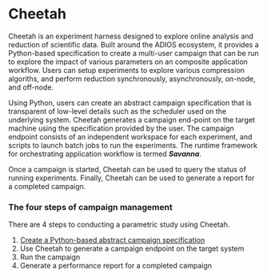 Cheetah
=======

Cheetah is an experiment harness designed to explore online analysis and reduction of scientific data. Built around the ADIOS ecosystem, it provides a Python-based specification to create a multi-user campaign that can be run to explore the impact of various parameters on an composite application workflow.
Users can setup experiments to explore various compression algoriths, and perform reduction synchronously, asynchronously, on-node, and off-node.

Using Python, users can create an abstract campaign specification that is transparent of low-level details such as the scheduler used on the underlying system.
Cheetah generates a campaign end-point on the target machine using the specification provided by the user. The campaign endpoint consists of an independent workspace for each experiment, and scripts to launch batch jobs to run the experiments. The runtime framework for orchestrating application workflow is termed **_Savanna_**.

Once a campaign is started, Cheetah can be used to query the status of running experiments. Finally, Cheetah can be used to generate a report for a completed campaign.


### The four steps of campaign management
There are 4 steps to conducting a parametric study using Cheetah.
1. [Create a Python-based abstract campaign specification](docs/campaign-spec)
2. Use Cheetah to generate a campaign endpoint on the target system
3. Run the campaign
4. Generate a performance report for a completed campaign

  

